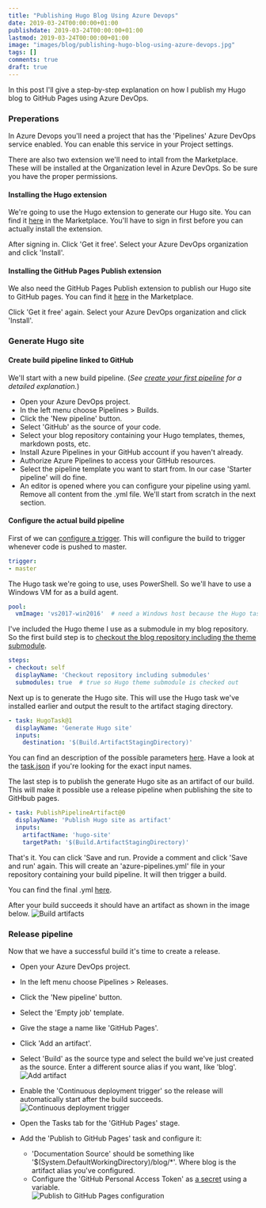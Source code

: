 ```yaml
---
title: "Publishing Hugo Blog Using Azure Devops"
date: 2019-03-24T00:00:00+01:00
publishdate: 2019-03-24T00:00:00+01:00
lastmod: 2019-03-24T00:00:00+01:00
image: "images/blog/publishing-hugo-blog-using-azure-devops.jpg"
tags: []
comments: true
draft: true
---
```


In this post I'll give a step-by-step explanation on how I publish my Hugo blog to GitHub Pages using Azure DevOps.

### Preperations

In Azure Devops you'll need a project that has the 'Pipelines' Azure DevOps service enabled. You can enable this service in your Project settings.

There are also two extension we'll need to intall from the Marketplace. These will be installed at the Organization level in Azure DevOps. So be sure you have the proper permissions.

#### Installing the Hugo extension

We're going to use the Hugo extension to generate our Hugo site. You can find it [here](https://marketplace.visualstudio.com/items?itemName=giuliovdev.hugo-extension) in the Marketplace. You'll have to sign in first before you can actually install the extension.

After signing in. Click 'Get it free'. Select your Azure DevOps organization and click 'Install'.

#### Installing the GitHub Pages Publish extension

We also need the GitHub Pages Publish extension to publish our Hugo site to GitHub pages. You can find it [here](https://marketplace.visualstudio.com/items?itemName=AccidentalFish.githubpages-publish) in the Marketplace.

Click 'Get it free' again. Select your Azure DevOps organization and click 'Install'.

### Generate Hugo site

#### Create build pipeline linked to GitHub

We'll start with a new build pipeline. (_See [create your first pipeline](https://docs.microsoft.com/en-us/azure/devops/pipelines/get-started-yaml?view=azure-devops) for a detailed explanation._)

- Open your Azure DevOps project.
- In the left menu choose Pipelines > Builds.
- Click the 'New pipeline' button.
- Select 'GitHub' as the source of your code.
- Select your blog repository containing your Hugo templates, themes, markdown posts, etc.
- Install Azure Pipelines in your GitHub account if you haven't already.
- Authorize Azure Pipelines to access your GitHub resources.
- Select the pipeline template you want to start from. In our case 'Starter pipeline' will do fine.
- An editor is opened where you can configure your pipeline using yaml.  
  Remove all content from the .yml file. We'll start from scratch in the next section.

#### Configure the actual build pipeline

First of we can [configure a trigger](https://docs.microsoft.com/en-us/azure/devops/pipelines/yaml-schema?view=azure-devops&tabs=schema#trigger). This will configure the build to trigger whenever code is pushed to master.

```yaml
trigger:
- master
```

The Hugo task we're going to use, uses PowerShell. So we'll have to use a Windows VM for as a build agent.

```yaml
pool:
  vmImage: 'vs2017-win2016'  # need a Windows host because the Hugo task uses PowerShell
```

I've included the Hugo theme I use as a submodule in my blog repository. So the first build step is to [checkout the blog repository including the theme submodule](https://docs.microsoft.com/en-us/azure/devops/pipelines/yaml-schema?view=azure-devops&tabs=schema#checkout).

```yaml
steps:
- checkout: self
  displayName: 'Checkout repository including submodules'
  submodules: true  # true so Hugo theme submodule is checked out
```

Next up is to generate the Hugo site. This will use the Hugo task we've installed earlier and output the result to the artifact staging directory.  

```yaml
- task: HugoTask@1
  displayName: 'Generate Hugo site'
  inputs:
    destination: '$(Build.ArtifactStagingDirectory)'
```

You can find an description of the possible parameters [here](https://github.com/giuliov/hugo-vsts-extension/blob/master/README.md). Have a look at the [task.json](https://github.com/giuliov/hugo-vsts-extension/blob/master/hugo-task/task.json) if you're looking for the exact input names.

The last step is to publish the generate Hugo site as an artifact of our build. This will make it possible use a release pipeline when publishing the site to GitHbub pages.

```yaml
- task: PublishPipelineArtifact@0
  displayName: 'Publish Hugo site as artifact'
  inputs:
    artifactName: 'hugo-site'
    targetPath: '$(Build.ArtifactStagingDirectory)'
```

That's it. You can click 'Save and run. Provide a comment and click 'Save and run' again. This will create an 'azure-pipelines.yml' file in your repository containing your build pipeline. It will then trigger a build.

You can find the final .yml [here](https://github.com/ronaldbosma/blog/blob/master/azure-pipelines.yml).

After your build succeeds it should have an artifact as shown in the image below.
![Build artifacts](../../images/blog/publishing-hugo-blog-using-azure-devops/hugo-site-artifacts.png)

### Release pipeline

Now that we have a successful build it's time to create a release.

- Open your Azure DevOps project.
- In the left menu choose Pipelines > Releases.
- Click the 'New pipeline' button.
- Select the 'Empty job' template.
- Give the stage a name like 'GitHub Pages'.
- Click 'Add an artifact'.
- Select 'Build' as the source type and select the build we've just created as the source. Enter a different source alias if you want, like 'blog'.  
  ![Add artifact](../../images/blog/publishing-hugo-blog-using-azure-devops/release-add-an-artifact.png)
  
- Enable the 'Continuous deployment trigger' so the release will automatically start after the build succeeds.  
![Continuous deployment trigger](../../images/blog/publishing-hugo-blog-using-azure-devops/release-continuous-deployment-trigger.png)
- Open the Tasks tab for the 'GitHub Pages' stage.
- Add the 'Publish to GitHub Pages' task and configure it:
  - 'Documentation Source' should be something like '$(System.DefaultWorkingDirectory)/blog/*'. Where blog is the artifact alias you've configured.
  - Configure the 'GitHub Personal Access Token' as [a secret](https://docs.microsoft.com/en-us/azure/devops/pipelines/process/variables?view=azure-devops&tabs=yaml%2Cbatch#secret-variables) using a variable.  
  ![Publish to GitHub Pages configuration](../../images/blog/publishing-hugo-blog-using-azure-devops/release-publish-to-github-pages.png)